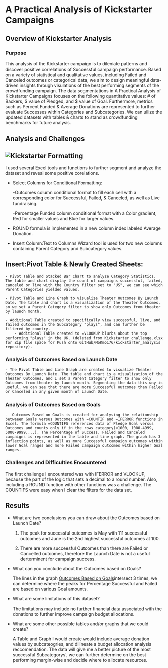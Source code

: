 # A Practical Analysis of Kickstarter Campaigns

## Overview of Kickstarter Analysis

### Purpose
This analysis of the Kickstarter campaign is to dileniate patterns and discover positive correlations of Successful campaign performance.   Based on a variety of statistical and qualitative values, including Failed and Canceled outcomes or categorical data, we aim to design meaningful data-driven insights through visulations of the best performing segments of the crowdfunding campaign. The data segmentations in A Practical Analysis of Kickstarter Campaigns focuses on the following quantitative values: # of Backers, $ value of Pledged, and $ value of Goal. Furthermore, metrics such as Percent Funded & Average Donations are represented to further evaluate Successes within Categories and Subcategories. We can uilize the updated datasets with tables & charts to stand as crowdfunding benchmarks for future analysis.

## Analysis and Challenges

![Kickstarter Formatting](MacintoshHD/Users/moezkhan/Desktop/Kickstarter_format.png)
---

I used several Excel tools and functions to further segment and analyze the dataset and reveal some positive corelations.  

- Select Columns for Conditional Formatting: 

	-Outcomes column conditional format to fill each cell with a corresponding color for Successful, Failed, & Canceled, as well as Live fundraising.

	-Percentage Funded column conditional format with a Color gradient, Red for smaller values and Blue for larger values.

- ROUND formula is implemented in a new column index labeled Average Donation.

- Insert Column:Text to Columns Wizard tool is used for two new columns containing Parent Category and Subcategory values. 

## Insert:Pivot Table & Newly Created Sheets: 
	
	- Pivot Table and Stacked Bar Chart to analyze Category Statistics. The table and chart display the count of campaigns successful, failed, canceled or live with the Country filter set to "US", we can see which Parent Categories yielded values. 

	- Pivot Table and Line Graph to visualize Theater Outcomes By Launch Date. The table and chart is a visualization of the Theater Outcomes, so we set a Parent Category filter to show only Outcomes from theater by launch month. 

	- Additional Table created to specifically view successful, live, and failed outcomes in the Subcategory "plays", and can further be filtered by country. 
		- Additional Table created to =VLOOKUP blurbs about the top performing "plays" in the UK. (deleted from Kickstarter_challenge.xlsx for Zip file space for Push onto GitHub/MoKmo176/kickstarter_analysis repository).

	
### Analysis of Outcomes Based on Launch Date

	- The Pivot Table and Line Graph are created to visualize Theater Outcomes By Launch Date. The table and chart is a visualization of the Theater Outcomes, and I set a Parent Category filter to show only Outcomes from theater by launch month. Segmenting the data this way is useful, we can see that there are more Successful outcomes than Failed or Canceled in any given month of Launch Date. 

### Analysis of Outcomes Based on Goals

	-  Outcomes Based on Goals is created for analysing the relationship betweeen Goals versus Outcomes with =COUNTIF and =IFERROR functions in Excel. The formula =COUNTIFS references data of Pledge Goal versus Outcomes and counts only if in the rows category(<1000, 1000-4999, 5000-9999,...). The Percentage of Success, Failed and Canceled campaigns is represented in the table and line graph. The graph has 3 inflection points, as well as more Successful campaign outcomes within lower Goal ranges and more Failed campaign outcomes within higher Goal ranges. 



### Challenges and Difficulties Encountered

The first challenge I encountered was with IFERROR and VLOOKUP, because the part of the logic that sets a decimal to a round number. Also, including a ROUND function with other functions was a challenge. The COUNTIFS were easy when I clear the filters for the data set. 
## Results

- What are two conclusions you can draw about the Outcomes based on Launch Date?

	1. The peak for successful outcomes is May with 111 successful outcomes and June is the 2nd highest successful outcomes at 100. 

	2. There are more succeesful Outcomes than there are Failed or Cancelled outcomes, therefore the Launch Date is not a useful derterminent for campaign success. 


- What can you conclude about the Outcomes based on Goals?
	
	The lines in the graph [Outcomes Based on Goals](https://github.com/MoKmo176/kickstarter_analysis/commit/1490804d6bb6dab76b60a801d680b29c542778b4#r55190844)intersect 3 times, we can determine where the peaks for Percentage Successful and Failed are based on various Goal amounts.

- What are some limitations of this dataset?

	The limitations may include no further financial data associated with the donations to further improve campaign budget allocations.  

- What are some other possible tables and/or graphs that we could create?

	A Table and Graph I would create would include average donation values by subcateogries, and dilineate a budget allocation analysis reccomendation. The data will give me a better picture of the most successful Subcategorys', we can further determine on the best performing margin-wise and decide where to allocate resources. 
